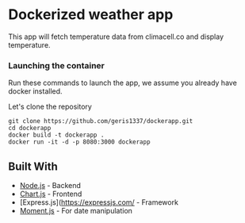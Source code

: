 # Dockerized weather app

This app will fetch temperature data from climacell.co and display temperature.

### Launching the container

Run these commands to launch the app, we assume you already have docker installed.

Let's clone the repository
```
git clone https://github.com/geris1337/dockerapp.git
cd dockerapp
docker build -t dockerapp .
docker run -it -d -p 8080:3000 dockerapp
```
## Built With

* [Node.js](https://nodejs.org/) - Backend
* [Chart.js](https://www.chartjs.org/) - Frontend
* [Express.js](https://expressjs.com/ - Framework
* [Moment.js](https://momentjs.com/) - For date manipulation
